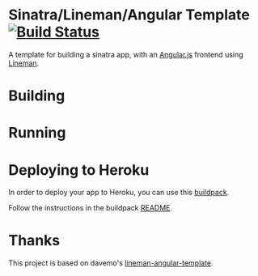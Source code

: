 Sinatra/Lineman/Angular Template [![Build Status](https://travis-ci.org/asakin/sinatra-lineman-angular-template.png?branch=master)](https://travis-ci.org/asakin/sinatra-lineman-angular-template)
================================
A template for building a sinatra app, with an [Angular.js](http://angularjs.org/) frontend using [Lineman](https://github.com/testdouble/lineman).


Building
========

Running
=======

Deploying to Heroku
===================
In order to deploy your app to Heroku, you can use this [buildpack](https://github.com/testdouble/heroku-buildpack-lineman-ruby).

Follow the instructions in the buildpack [README](https://github.com/testdouble/heroku-buildpack-lineman-ruby).



Thanks
======
This project is based on davemo's [lineman-angular-template](https://github.com/davemo/lineman-angular-template).

